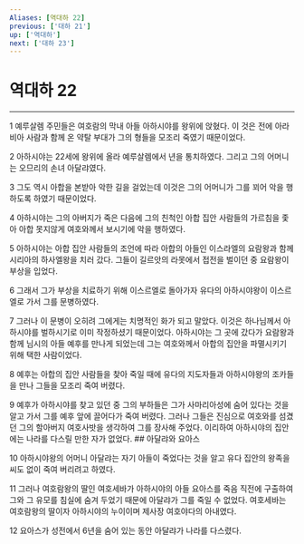 ```yaml
---
Aliases: [역대하 22]
previous: ['대하 21']
up: ['역대하']
next: ['대하 23']
---
```

# 역대하 22

***


1 예루살렘 주민들은 여호람의 막내 아들 아하시야를 왕위에 앉혔다. 이 것은 전에 아라비아 사람과 함께 온 약탈 부대가 그의 형들을 모조리 죽였기 때문이었다. 

2 아하시야는 22세에 왕위에 올라 예루살렘에서 년을 통치하였다. 그리고 그의 어머니는 오므리의 손녀 아달랴였다. 

3 그도 역시 아합을 본받아 악한 길을 걸었는데 이것은 그의 어머니가 그를 꾀어 악을 행하도록 하였기 때문이었다. 

4 아하시야는 그의 아버지가 죽은 다음에 그의 친척인 아합 집안 사람들의 가르침을 좇아 아합 못지않게 여호와께서 보시기에 악을 행하였다. 

5 아하시야는 아합 집안 사람들의 조언에 따라 아합의 아들인 이스라엘의 요람왕과 함께 시리아의 하사엘왕을 치러 갔다. 그들이 길르앗의 라못에서 접전을 벌이던 중 요람왕이 부상을 입었다. 

6 그래서 그가 부상을 치료하기 위해 이스르엘로 돌아가자 유다의 아하시야왕이 이스르엘로 가서 그를 문병하였다. 

7 그러나 이 문병이 오히려 그에게는 치명적인 화가 되고 말았다. 이것은 하나님께서 아하시야를 벌하시기로 이미 작정하셨기 때문이었다. 아하시야는 그 곳에 갔다가 요람왕과 함께 님시의 아들 예후를 만나게 되었는데 그는 여호와께서 아합의 집안을 파멸시키기 위해 택한 사람이었다. 

8 예후는 아합의 집안 사람들을 찾아 죽일 때에 유다의 지도자들과 아하시야왕의 조카들을 만나 그들을 모조리 죽여 버렸다. 

9 예후가 아하시야를 찾고 있던 중 그의 부하들은 그가 사마리아성에 숨어 있다는 것을 알고 가서 그를 예후 앞에 끌어다가 죽여 버렸다. 그러나 그들은 진심으로 여호와를 섬겼던 그의 할아버지 여호사밧을 생각하여 그를 장사해 주었다. 이리하여 아하시야의 집안에는 나라를 다스릴 만한 자가 없었다. ## 아달랴와 요아스 

10 아하시야왕의 어머니 아달랴는 자기 아들이 죽었다는 것을 알고 유다 집안의 왕족을 씨도 없이 죽여 버리려고 하였다. 

11 그러나 여호람왕의 딸인 여호세바가 아하시야의 아들 요아스를 죽음 직전에 구출하여 그와 그 유모를 침실에 숨겨 두었기 때문에 아달랴가 그를 죽일 수 없었다. 여호세바는 여호람왕의 딸이자 아하시야의 누이이며 제사장 여호야다의 아내였다. 

12 요아스가 성전에서 6년을 숨어 있는 동안 아달랴가 나라를 다스렸다.
